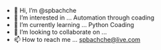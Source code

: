 - 👋 Hi, I’m @spbachche
- 👀 I’m interested in ... Automation through coading  
- 🌱 I’m currently learning ... Python Coading
- 💞️ I’m looking to collaborate on ...
- 📫 How to reach me ... spbachche@live.com

<!---
spbachche/spbachche is a ✨ special ✨ repository because its `README.md` (this file) appears on your GitHub profile.
You can click the Preview link to take a look at your changes.
--->
